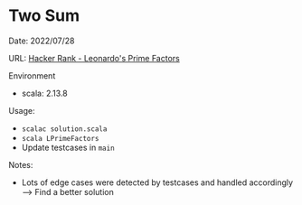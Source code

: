 # Two Sum
Date: 2022/07/28

URL: [Hacker Rank - Leonardo's Prime Factors](https://www.hackerrank.com/challenges/leonardo-and-prime/problem)

Environment
- scala: 2.13.8

Usage:
- `scalac solution.scala`
- `scala LPrimeFactors`
- Update testcases in `main`

Notes:
- Lots of edge cases were detected by testcases and handled accordingly --> Find a better solution

